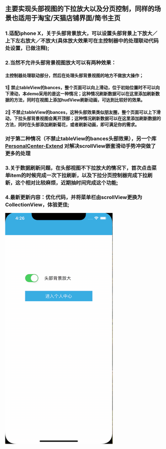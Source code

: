 
## 主要实现头部视图的下拉放大以及分页控制，同样的场景也适用于淘宝/天猫店铺界面/简书主页

### 1.适配iphone X，关于头部背景放大，可以设置头部背景上下放大／上下左右放大／不放大(具体放大效果可在主控制器中的处理联动代码处设置，已做注释);

### 2.当然不允许头部背景视图放大可以有两种效果：
#### 主控制器处理联动部分，然后在处理头部背景视图的地方不做放大操作；
#### 1⃣️ 禁止tableView的bances，整个页面可以向上滑动，位于初始位置时不可以向下滑动，本demo采用的是这一种情况；这种情况刷新数据可以在这里添加刷新数据的方法，同时在视图上添加hudView刷新动画，可达到比较好的效果。

#### 2⃣️ 不禁止tableView的bances，这种头部效果类似朋友圈，整个页面可以上下滑动，下拉头部背景视图会离开顶部；这种情况刷新数据可以在这里添加刷新数据的方法，同时在头部添加刷新菊花，或者刷新动画，即可满足你的需求。

### 对于第二种情况（不禁止tableView的bances头部效果），另一个库 [PersonalCenter-Extend](https://github.com/ArchLL/PersonalCenter-Extend) 对解决scrollView嵌套滑动手势冲突做了更多的处理

### 3.关于数据刷新问题，在头部视图不下拉放大的情况下，首次点击菜单item的时候完成一次下拉刷新，以及下拉分页控制器完成下拉刷新，这个相对比较麻烦，近期抽时间完成这个功能;

### 4.最新更新内容：优化代码，并将菜单栏由scrollView更换为CollectionView，体验更佳;

![image](https://github.com/ArchLL/ARPersonalCenter/blob/master/show.gif)
